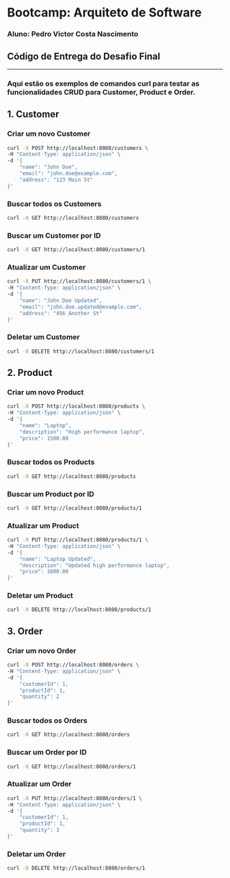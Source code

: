 # Bootcamp: Arquiteto de Software

### Aluno: Pedro Victor Costa Nascimento

## Código de Entrega do Desafio Final

---

### Aqui estão os exemplos de comandos curl para testar as funcionalidades CRUD para Customer, Product e Order.

## 1. Customer

### Criar um novo Customer
```bash
curl -X POST http://localhost:8080/customers \
-H "Content-Type: application/json" \
-d '{
    "name": "John Doe",
    "email": "john.doe@example.com",
    "address": "123 Main St"
}'
```

### Buscar todos os Customers
```bash
curl -X GET http://localhost:8080/customers
```

### Buscar um Customer por ID
```bash
curl -X GET http://localhost:8080/customers/1
```

### Atualizar um Customer
```bash
curl -X PUT http://localhost:8080/customers/1 \
-H "Content-Type: application/json" \
-d '{
    "name": "John Doe Updated",
    "email": "john.doe.updated@example.com",
    "address": "456 Another St"
}'
```

### Deletar um Customer
```bash
curl -X DELETE http://localhost:8080/customers/1
```

## 2. Product

### Criar um novo Product
```bash
curl -X POST http://localhost:8080/products \
-H "Content-Type: application/json" \
-d '{
    "name": "Laptop",
    "description": "High performance laptop",
    "price": 1500.00
}'
```

### Buscar todos os Products
```bash
curl -X GET http://localhost:8080/products
```

### Buscar um Product por ID
```bash
curl -X GET http://localhost:8080/products/1
```

### Atualizar um Product
```bash
curl -X PUT http://localhost:8080/products/1 \
-H "Content-Type: application/json" \
-d '{
    "name": "Laptop Updated",
    "description": "Updated high performance laptop",
    "price": 1600.00
}'
```

### Deletar um Product
```bash
curl -X DELETE http://localhost:8080/products/1
```

## 3. Order

### Criar um novo Order
```bash
curl -X POST http://localhost:8080/orders \
-H "Content-Type: application/json" \
-d '{
    "customerId": 1,
    "productId": 1,
    "quantity": 2
}'
```

### Buscar todos os Orders
```bash
curl -X GET http://localhost:8080/orders
```

### Buscar um Order por ID
```bash
curl -X GET http://localhost:8080/orders/1
```

### Atualizar um Order
```bash
curl -X PUT http://localhost:8080/orders/1 \
-H "Content-Type: application/json" \
-d '{
    "customerId": 1,
    "productId": 1,
    "quantity": 3
}'
```

### Deletar um Order
```bash
curl -X DELETE http://localhost:8080/orders/1
```
